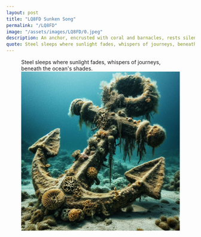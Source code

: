 ```yaml
---
layout: post
title: "LQ8FD Sunken Song"
permalink: "/LQ8FD"
image: "/assets/images/LQ8FD/0.jpeg"
description: An anchor, encrusted with coral and barnacles, rests silent on the ocean floor, echoing whispers of ships long gone.
quote: Steel sleeps where sunlight fades, whispers of journeys, beneath the ocean's shades.
---
```


<figure>
  <figcaption>Steel sleeps where sunlight fades, whispers of journeys, beneath the ocean's shades.</figcaption>
  <img src="/assets/images/LQ8FD/0.jpeg" alt="An anchor, encrusted with coral and barnacles, rests silent on the ocean floor, echoing whispers of ships long gone." title="An anchor, encrusted with coral and barnacles, rests silent on the ocean floor, echoing whispers of ships long gone.">
</figure>

